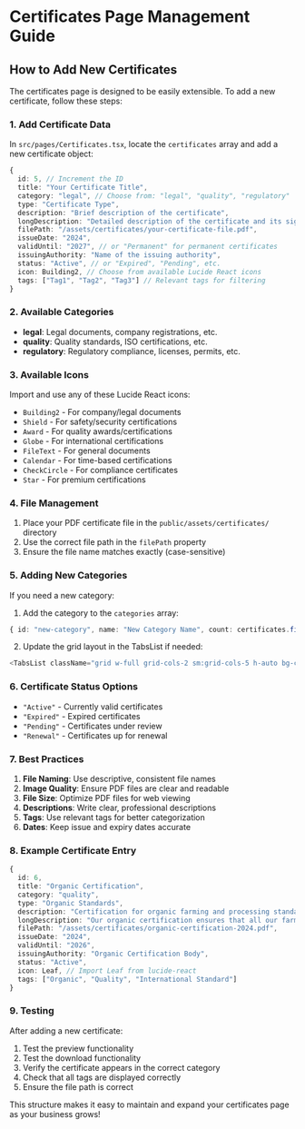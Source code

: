 # Certificates Page Management Guide

## How to Add New Certificates

The certificates page is designed to be easily extensible. To add a new certificate, follow these steps:

### 1. Add Certificate Data

In `src/pages/Certificates.tsx`, locate the `certificates` array and add a new certificate object:

```typescript
{
  id: 5, // Increment the ID
  title: "Your Certificate Title",
  category: "legal", // Choose from: "legal", "quality", "regulatory"
  type: "Certificate Type",
  description: "Brief description of the certificate",
  longDescription: "Detailed description of the certificate and its significance",
  filePath: "/assets/certificates/your-certificate-file.pdf",
  issueDate: "2024",
  validUntil: "2027", // or "Permanent" for permanent certificates
  issuingAuthority: "Name of the issuing authority",
  status: "Active", // or "Expired", "Pending", etc.
  icon: Building2, // Choose from available Lucide React icons
  tags: ["Tag1", "Tag2", "Tag3"] // Relevant tags for filtering
}
```

### 2. Available Categories

- **legal**: Legal documents, company registrations, etc.
- **quality**: Quality standards, ISO certifications, etc.
- **regulatory**: Regulatory compliance, licenses, permits, etc.

### 3. Available Icons

Import and use any of these Lucide React icons:
- `Building2` - For company/legal documents
- `Shield` - For safety/security certifications
- `Award` - For quality awards/certifications
- `Globe` - For international certifications
- `FileText` - For general documents
- `Calendar` - For time-based certifications
- `CheckCircle` - For compliance certificates
- `Star` - For premium certifications

### 4. File Management

1. Place your PDF certificate file in the `public/assets/certificates/` directory
2. Use the correct file path in the `filePath` property
3. Ensure the file name matches exactly (case-sensitive)

### 5. Adding New Categories

If you need a new category:

1. Add the category to the `categories` array:
```typescript
{ id: "new-category", name: "New Category Name", count: certificates.filter(c => c.category === "new-category").length }
```

2. Update the grid layout in the TabsList if needed:
```typescript
<TabsList className="grid w-full grid-cols-2 sm:grid-cols-5 h-auto bg-card">
```

### 6. Certificate Status Options

- `"Active"` - Currently valid certificates
- `"Expired"` - Expired certificates
- `"Pending"` - Certificates under review
- `"Renewal"` - Certificates up for renewal

### 7. Best Practices

1. **File Naming**: Use descriptive, consistent file names
2. **Image Quality**: Ensure PDF files are clear and readable
3. **File Size**: Optimize PDF files for web viewing
4. **Descriptions**: Write clear, professional descriptions
5. **Tags**: Use relevant tags for better categorization
6. **Dates**: Keep issue and expiry dates accurate

### 8. Example Certificate Entry

```typescript
{
  id: 6,
  title: "Organic Certification",
  category: "quality",
  type: "Organic Standards",
  description: "Certification for organic farming and processing standards.",
  longDescription: "Our organic certification ensures that all our farming and processing methods meet international organic standards. This certification covers our entire supply chain from seed to final product.",
  filePath: "/assets/certificates/organic-certification-2024.pdf",
  issueDate: "2024",
  validUntil: "2026",
  issuingAuthority: "Organic Certification Body",
  status: "Active",
  icon: Leaf, // Import Leaf from lucide-react
  tags: ["Organic", "Quality", "International Standard"]
}
```

### 9. Testing

After adding a new certificate:
1. Test the preview functionality
2. Test the download functionality
3. Verify the certificate appears in the correct category
4. Check that all tags are displayed correctly
5. Ensure the file path is correct

This structure makes it easy to maintain and expand your certificates page as your business grows! 